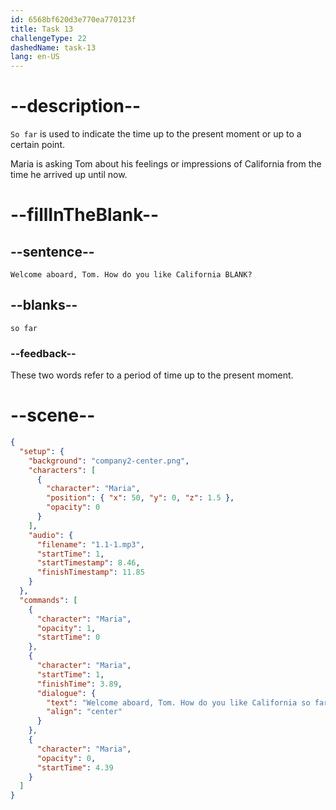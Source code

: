 ```yaml
---
id: 6568bf620d3e770ea770123f
title: Task 13
challengeType: 22
dashedName: task-13
lang: en-US
---
```


<!--
AUDIO REFERENCE:
Maria: Welcome aboard, Tom. How do you like California so far?
-->

# --description--

`So far` is used to indicate the time up to the present moment or up to a certain point.

Maria is asking Tom about his feelings or impressions of California from the time he arrived up until now.

# --fillInTheBlank--

## --sentence--

`Welcome aboard, Tom. How do you like California BLANK?`

## --blanks--

`so far`

### --feedback--

These two words refer to a period of time up to the present moment.

# --scene--

```json
{
  "setup": {
    "background": "company2-center.png",
    "characters": [
      {
        "character": "Maria",
        "position": { "x": 50, "y": 0, "z": 1.5 },
        "opacity": 0
      }
    ],
    "audio": {
      "filename": "1.1-1.mp3",
      "startTime": 1,
      "startTimestamp": 8.46,
      "finishTimestamp": 11.85
    }
  },
  "commands": [
    {
      "character": "Maria",
      "opacity": 1,
      "startTime": 0
    },
    {
      "character": "Maria",
      "startTime": 1,
      "finishTime": 3.89,
      "dialogue": {
        "text": "Welcome aboard, Tom. How do you like California so far?",
        "align": "center"
      }
    },
    {
      "character": "Maria",
      "opacity": 0,
      "startTime": 4.39
    }
  ]
}
```
